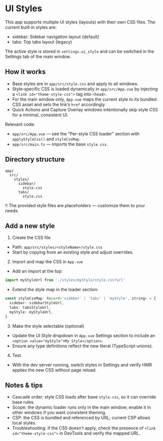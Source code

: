 # UI Styles

This app supports multiple UI styles (layouts) with their own CSS files. The current built‑in styles are:

- sidebar: Sidebar navigation layout (default)
- tabs: Top tabs layout (legacy)

The active style is stored in `settings.ui_style` and can be switched in the Settings tab of the main window.

## How it works

- Base styles are in `app/src/style.css` and apply to all windows.
- Style‑specific CSS is loaded dynamically in `app/src/App.vue` by injecting a `<link id="theme-style-css">` tag into `<head>`.
- For the main window only, `App.vue` maps the current style to its bundled CSS asset and sets the link’s `href` accordingly.
- Quick Actions and Capture Overlay windows intentionally skip style CSS for a minimal, consistent UI.

Relevant code:
- `app/src/App.vue` — see the "Per-style CSS loader" section with `applyStyleCss()` and `styleCssMap`.
- `app/src/main.ts` — imports the base `style.css`.

## Directory structure

```
app/
  src/
    styles/
      sidebar/
        style.css
      tabs/
        style.css
```

‼️ The provided style files are placeholders — customize them to your needs.

## Add a new style

1) Create the CSS file
- Path: `app/src/styles/<styleName>/style.css`
- Start by copying from an existing style and adjust overrides.

2) Import and map the CSS in `App.vue`
- Add an import at the top:
```ts
import myStyleUrl from './styles/myStyle/style.css?url'
```
- Extend the style map in the loader section:
```ts
const styleCssMap: Record<'sidebar' | 'tabs' | 'myStyle', string> = {
  sidebar: sidebarStyleUrl,
  tabs: tabsStyleUrl,
  myStyle: myStyleUrl,
}
```

3) Make the style selectable (optional)
- Update the UI Style dropdown in `App.vue` Settings section to include an `<option value="myStyle">My Style</option>`.
- Ensure any type definitions reflect the new literal (TypeScript unions).

4) Test
- With the dev server running, switch styles in Settings and verify HMR applies the new CSS without page reload.

## Notes & tips

- Cascade order: style CSS loads after base `style.css`, so it can override base rules.
- Scope: the dynamic loader runs only in the main window; enable it in other windows if you want consistent theming.
- CSP: the CSS is bundled and referenced by URL; current CSP allows local styles.
- Troubleshooting: if the CSS doesn’t apply, check the presence of `<link id="theme-style-css">` in DevTools and verify the mapped URL.
